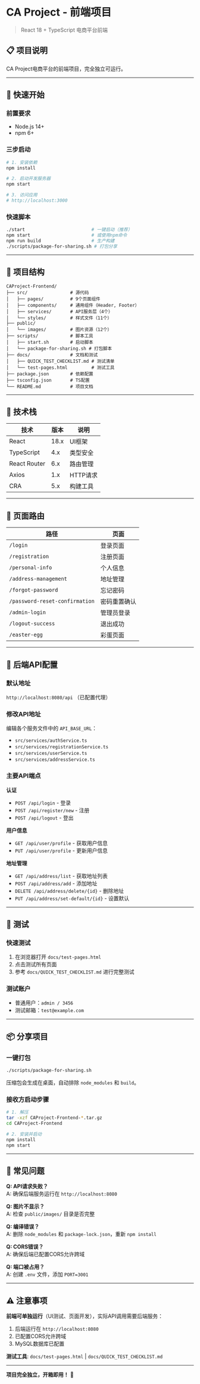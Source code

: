 # CA Project - 前端项目

> React 18 + TypeScript 电商平台前端

## 📋 项目说明

CA Project电商平台的前端项目，完全独立可运行。

---

## 🚀 快速开始

### 前置要求
- Node.js 14+
- npm 6+

### 三步启动
```bash
# 1. 安装依赖
npm install

# 2. 启动开发服务器
npm start

# 3. 访问应用
# http://localhost:3000
```

### 快速脚本
```bash
./start                         # 一键启动（推荐）
npm start                       # 或使用npm命令
npm run build                   # 生产构建
./scripts/package-for-sharing.sh # 打包分享
```

---

## 📁 项目结构

```
CAProject-Frontend/
├── src/                # 源代码
│   ├── pages/          # 9个页面组件
│   ├── components/     # 通用组件（Header, Footer）
│   ├── services/       # API服务层（4个）
│   └── styles/         # 样式文件（11个）
├── public/
│   └── images/         # 图片资源（12个）
├── scripts/            # 脚本工具
│   ├── start.sh        # 启动脚本
│   └── package-for-sharing.sh # 打包脚本
├── docs/               # 文档和测试
│   ├── QUICK_TEST_CHECKLIST.md # 测试清单
│   └── test-pages.html         # 测试工具
├── package.json        # 依赖配置
├── tsconfig.json       # TS配置
└── README.md           # 项目文档
```

---

## 🔧 技术栈

| 技术 | 版本 | 说明 |
|------|------|------|
| React | 18.x | UI框架 |
| TypeScript | 4.x | 类型安全 |
| React Router | 6.x | 路由管理 |
| Axios | 1.x | HTTP请求 |
| CRA | 5.x | 构建工具 |

---

## 🎨 页面路由

| 路径 | 页面 |
|------|------|
| `/login` | 登录页面 |
| `/registration` | 注册页面 |
| `/personal-info` | 个人信息 |
| `/address-management` | 地址管理 |
| `/forgot-password` | 忘记密码 |
| `/password-reset-confirmation` | 密码重置确认 |
| `/admin-login` | 管理员登录 |
| `/logout-success` | 退出成功 |
| `/easter-egg` | 彩蛋页面 |

---

## 📡 后端API配置

### 默认地址
`http://localhost:8080/api` （已配置代理）

### 修改API地址
编辑各个服务文件中的 `API_BASE_URL`：
- `src/services/authService.ts`
- `src/services/registrationService.ts`
- `src/services/userService.ts`
- `src/services/addressService.ts`

### 主要API端点

**认证**
- `POST /api/login` - 登录
- `POST /api/register/new` - 注册
- `POST /api/logout` - 登出

**用户信息**
- `GET /api/user/profile` - 获取用户信息
- `PUT /api/user/profile` - 更新用户信息

**地址管理**
- `GET /api/address/list` - 获取地址列表
- `POST /api/address/add` - 添加地址
- `DELETE /api/address/delete/{id}` - 删除地址
- `PUT /api/address/set-default/{id}` - 设置默认

---

## 🧪 测试

### 快速测试
1. 在浏览器打开 `docs/test-pages.html`
2. 点击测试所有页面
3. 参考 `docs/QUICK_TEST_CHECKLIST.md` 进行完整测试

### 测试账户
- 普通用户：`admin / 3456`
- 测试邮箱：`test@example.com`

---

## 📦 分享项目

### 一键打包
```bash
./scripts/package-for-sharing.sh
```
压缩包会生成在桌面，自动排除 `node_modules` 和 `build`。

### 接收方启动步骤
```bash
# 1. 解压
tar -xzf CAProject-Frontend-*.tar.gz
cd CAProject-Frontend

# 2. 安装并启动
npm install
npm start
```

---

## 🐛 常见问题

**Q: API请求失败？**  
A: 确保后端服务运行在 `http://localhost:8080`

**Q: 图片不显示？**  
A: 检查 `public/images/` 目录是否完整

**Q: 编译错误？**  
A: 删除 `node_modules` 和 `package-lock.json`，重新 `npm install`

**Q: CORS错误？**  
A: 确保后端已配置CORS允许跨域

**Q: 端口被占用？**  
A: 创建 `.env` 文件，添加 `PORT=3001`

---


## ⚠️ 注意事项

**前端可单独运行**（UI测试、页面开发），实际API调用需要后端服务：
1. 后端运行在 `http://localhost:8080`
2. 已配置CORS允许跨域
3. MySQL数据库已配置

**测试工具**: `docs/test-pages.html` | `docs/QUICK_TEST_CHECKLIST.md`

---

**项目完全独立，开箱即用！** 🚀
